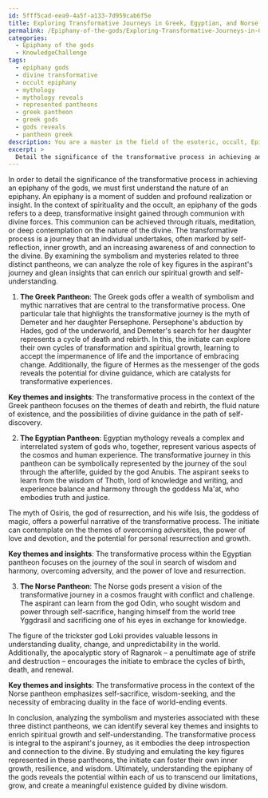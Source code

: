 ```yaml
---
id: 5fff5cad-eea9-4a5f-a133-7d959cab6f5e
title: Exploring Transformative Journeys in Greek, Egyptian, and Norse Mythology
permalink: /Epiphany-of-the-gods/Exploring-Transformative-Journeys-in-Greek-Egyptian-and-Norse-Mythology/
categories:
  - Epiphany of the gods
  - KnowledgeChallenge
tags:
  - epiphany gods
  - divine transformative
  - occult epiphany
  - mythology
  - mythology reveals
  - represented pantheons
  - greek pantheon
  - greek gods
  - gods reveals
  - pantheon greek
description: You are a master in the field of the esoteric, occult, Epiphany of the gods and Education. You are a writer of tests, challenges, books and deep knowledge on Epiphany of the gods for initiates and students to gain deep insights and understanding from. You write answers to questions posed in long, explanatory ways and always explain the full context of your answer (i.e., related concepts, formulas, examples, or history), as well as the step-by-step thinking process you take to answer the challenges. Be rigorous and thorough, and summarize the key themes, ideas, and conclusions at the end.
excerpt: > 
  Detail the significance of the transformative process in achieving an epiphany of the gods, drawing from the symbolism and mysteries related to three distinct pantheons. Analyze the role of their key figures in the aspirant's journey, and discuss the comparative insights gained that can enrich one's spiritual growth and self-understanding.
---
```

In order to detail the significance of the transformative process in achieving an epiphany of the gods, we must first understand the nature of an epiphany. An epiphany is a moment of sudden and profound realization or insight. In the context of spirituality and the occult, an epiphany of the gods refers to a deep, transformative insight gained through communion with divine forces. This communion can be achieved through rituals, meditation, or deep contemplation on the nature of the divine. The transformative process is a journey that an individual undertakes, often marked by self-reflection, inner growth, and an increasing awareness of and connection to the divine. By examining the symbolism and mysteries related to three distinct pantheons, we can analyze the role of key figures in the aspirant's journey and glean insights that can enrich our spiritual growth and self-understanding.

1. **The Greek Pantheon**: 
The Greek gods offer a wealth of symbolism and mythic narratives that are central to the transformative process. One particular tale that highlights the transformative journey is the myth of Demeter and her daughter Persephone. Persephone's abduction by Hades, god of the underworld, and Demeter's search for her daughter represents a cycle of death and rebirth. In this, the initiate can explore their own cycles of transformation and spiritual growth, learning to accept the impermanence of life and the importance of embracing change. Additionally, the figure of Hermes as the messenger of the gods reveals the potential for divine guidance, which are catalysts for transformative experiences.

**Key themes and insights**: The transformative process in the context of the Greek pantheon focuses on the themes of death and rebirth, the fluid nature of existence, and the possibilities of divine guidance in the path of self-discovery.

2. **The Egyptian Pantheon**: 
Egyptian mythology reveals a complex and interrelated system of gods who, together, represent various aspects of the cosmos and human experience. The transformative journey in this pantheon can be symbolically represented by the journey of the soul through the afterlife, guided by the god Anubis. The aspirant seeks to learn from the wisdom of Thoth, lord of knowledge and writing, and experience balance and harmony through the goddess Ma'at, who embodies truth and justice.

The myth of Osiris, the god of resurrection, and his wife Isis, the goddess of magic, offers a powerful narrative of the transformative process. The initiate can contemplate on the themes of overcoming adversities, the power of love and devotion, and the potential for personal resurrection and growth.

**Key themes and insights**: The transformative process within the Egyptian pantheon focuses on the journey of the soul in search of wisdom and harmony, overcoming adversity, and the power of love and resurrection.

3. **The Norse Pantheon**: 
The Norse gods present a vision of the transformative journey in a cosmos fraught with conflict and challenge. The aspirant can learn from the god Odin, who sought wisdom and power through self-sacrifice, hanging himself from the world tree Yggdrasil and sacrificing one of his eyes in exchange for knowledge.

The figure of the trickster god Loki provides valuable lessons in understanding duality, change, and unpredictability in the world. Additionally, the apocalyptic story of Ragnarok – a penultimate age of strife and destruction – encourages the initiate to embrace the cycles of birth, death, and renewal.

**Key themes and insights**: The transformative process in the context of the Norse pantheon emphasizes self-sacrifice, wisdom-seeking, and the necessity of embracing duality in the face of world-ending events.

In conclusion, analyzing the symbolism and mysteries associated with these three distinct pantheons, we can identify several key themes and insights to enrich spiritual growth and self-understanding. The transformative process is integral to the aspirant's journey, as it embodies the deep introspection and connection to the divine. By studying and emulating the key figures represented in these pantheons, the initiate can foster their own inner growth, resilience, and wisdom. Ultimately, understanding the epiphany of the gods reveals the potential within each of us to transcend our limitations, grow, and create a meaningful existence guided by divine wisdom.
